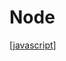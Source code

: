 # Node

[[javascript]]

[//begin]: # "Autogenerated link references for markdown compatibility"
[javascript]: javascript "javascript"
[//end]: # "Autogenerated link references"